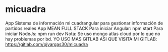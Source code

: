 # micuadra
App Sistema de información mi cuadrangular para gestionar información de partidos reales App MEAN FULL STACK  Para iniciar Angular: npm start Para iniciar NodeJs: npm run dev  Nota: Se uso mongo atlas cloud por lo que no hay problemas por bd. YO USO MAS GITLAB ASI QUE VISITA MI GITLAB: https://gitlab.com/ojvargas30/micuadra
